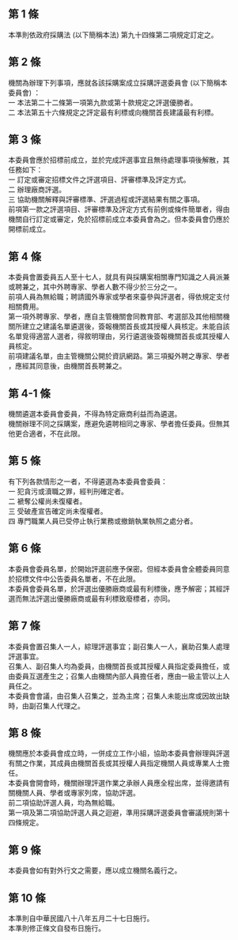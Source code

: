 第 1 條
-------
本準則依政府採購法 (以下簡稱本法) 第九十四條第二項規定訂定之。

第 2 條
-------
機關為辦理下列事項，應就各該採購案成立採購評選委員會 (以下簡稱本  
委員會) ：  
一  本法第二十二條第一項第九款或第十款規定之評選優勝者。  
二  本法第五十六條規定之評定最有利標或向機關首長建議最有利標。

第 3 條
-------
本委員會應於招標前成立，並於完成評選事宜且無待處理事項後解散，其  
任務如下：  
一  訂定或審定招標文件之評選項目、評審標準及評定方式。  
二  辦理廠商評選。  
三  協助機關解釋與評審標準、評選過程或評選結果有關之事項。  
前項第一款之評選項目、評審標準及評定方式有前例或條件簡單者，得由  
機關自行訂定或審定，免於招標前成立本委員會為之。但本委員會仍應於  
開標前成立。

第 4 條
-------
本委員會置委員五人至十七人，就具有與採購案相關專門知識之人員派兼  
或聘兼之，其中外聘專家、學者人數不得少於三分之一。  
前項人員為無給職；聘請國外專家或學者來臺參與評選者，得依規定支付  
相關費用。  
第一項外聘專家、學者，應自主管機關會同教育部、考選部及其他相關機  
關所建立之建議名單遴選後，簽報機關首長或其授權人員核定。未能自該  
名單覓得適當人選者，得敘明理由，另行遴選後簽報機關首長或其授權人  
員核定。  
前項建議名單，由主管機關公開於資訊網路。第三項擬外聘之專家、學者  
，應經其同意後，由機關首長聘兼之。

第 4-1 條
---------
機關遴選本委員會委員，不得為特定廠商利益而為遴選。                
機關辦理不同之採購案，應避免遴聘相同之專家、學者擔任委員。但無其  
他更合適者，不在此限。

第 5 條
-------
有下列各款情形之一者，不得遴選為本委員會委員：  
一  犯貪污或瀆職之罪，經判刑確定者。  
二  褫奪公權尚未復權者。  
三  受破產宣告確定尚未復權者。  
四  專門職業人員已受停止執行業務或撤銷執業執照之處分者。

第 6 條
-------
本委員會委員名單，於開始評選前應予保密。但經本委員會全體委員同意  
於招標文件中公告委員名單者，不在此限。                            
本委員會委員名單，於評選出優勝廠商或最有利標後，應予解密；其經評  
選而無法評選出優勝廠商或最有利標致廢標者，亦同。

第 7 條
-------
本委員會置召集人一人，綜理評選事宜；副召集人一人，襄助召集人處理  
評選事宜。                                                        
召集人、副召集人均為委員，由機關首長或其授權人員指定委員擔任，或  
由委員互選產生之；召集人由機關內部人員擔任者，應由一級主管以上人  
員任之。                                                          
本委員會會議，由召集人召集之，並為主席；召集人未能出席或因故出缺  
時，由副召集人代理之。

第 8 條
-------
機關應於本委員會成立時，一併成立工作小組，協助本委員會辦理與評選  
有關之作業，其成員由機關首長或其授權人員指定機關人員或專業人士擔  
任。  
本委員會開會時，機關辦理評選作業之承辦人員應全程出席，並得邀請有  
關機關人員、學者或專家列席，協助評選。  
前二項協助評選人員，均為無給職。  
第一項及第二項協助評選人員之迴避，準用採購評選委員會審議規則第十  
四條規定。

第 9 條
-------
本委員會如有對外行文之需要，應以成立機關名義行之。

第 10 條
--------
本準則自中華民國八十八年五月二十七日施行。  
本準則修正條文自發布日施行。

